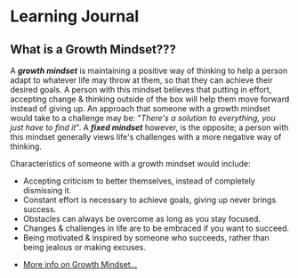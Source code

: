 # Learning Journal

## What is a Growth Mindset???

A *__growth mindset__* is maintaining a positive way of thinking to help a person adapt to whatever life may throw at them, so that they can achieve their desired goals. A person with this mindset believes that putting in effort, accepting change & thinking outside of the box will help them move forward instead of giving up. An approach that someone with a growth mindset would take to a challenge may be: "*There's a solution to everything, you just have to find it*". A *__fixed mindset__* however, is the opposite; a person with this mindset generally views life's challenges with a more negative way of thinking.

Characteristics of someone with a growth mindset would include:
* Accepting criticism to better themselves, instead of completely dismissing it.
* Constant effort is necessary to achieve goals, giving up never brings success.
* Obstacles can always be overcome as long as you stay focused.
* Changes & challenges in life are to be embraced if you want to succeed.
* Being motivated & inspired by someone who succeeds, rather than being jealous or making excuses.

- [More info on Growth Mindset...](/growthmindset.md)
